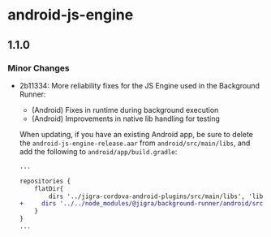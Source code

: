 # android-js-engine

## 1.1.0

### Minor Changes

- 2b11334: More reliability fixes for the JS Engine used in the Background Runner:

  - (Android) Fixes in runtime during background execution
  - (Android) Improvements in native lib handling for testing

  When updating, if you have an existing Android app, be sure to delete the `android-js-engine-release.aar` from `android/src/main/libs`, and add the following to `android/app/build.gradle`:

  ```diff
  ...

  repositories {
      flatDir{
          dirs '../jigra-cordova-android-plugins/src/main/libs', 'libs'
  +		dirs '../../node_modules/@jigra/background-runner/android/src/main/libs', 'libs'
      }
  }
  ...

  ```
